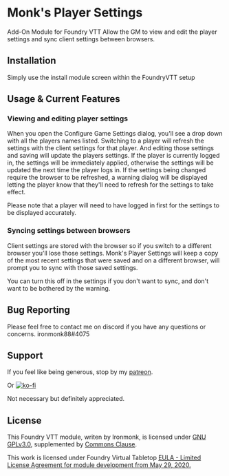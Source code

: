 # Monk's Player Settings
Add-On Module for Foundry VTT
Allow the GM to view and edit the player settings and sync client settings between browsers.

## Installation
Simply use the install module screen within the FoundryVTT setup

## Usage & Current Features

### Viewing and editing player settings

When you open the Configure Game Settings dialog, you'll see a drop down with all the players names listed.  Switching to a player will refresh the settings with the client settings for that player.  And editing those settings and saving will update the players settings.  If the player is currently logged in, the settings will be immediately applied, otherwise the settings will be updated the next time the player logs in.  If the settings being changed require the browser to be refreshed, a warning dialog will be displayed letting the player know that they'll need to refresh for the settings to take effect.

Please note that a player will need to have logged in first for the settings to be displayed accurately.

### Syncing settings between browsers

Client settings are stored with the browser so if you switch to a different browser you'll lose those settings.  Monk's Player Settings will keep a copy of the most recent settings that were saved and on a different browser, will prompt you to sync with those saved settings.

You can turn this off in the settings if you don't want to sync, and don't want to be bothered by the warning.

## Bug Reporting
Please feel free to contact me on discord if you have any questions or concerns. ironmonk88#4075

## Support

If you feel like being generous, stop by my <a href="https://www.patreon.com/ironmonk">patreon</a>.

Or [![ko-fi](https://ko-fi.com/img/githubbutton_sm.svg)](https://ko-fi.com/R6R7BH5MT)

Not necessary but definitely appreciated.

## License
This Foundry VTT module, writen by Ironmonk, is licensed under [GNU GPLv3.0](https://www.gnu.org/licenses/gpl-3.0.en.html), supplemented by [Commons Clause](https://commonsclause.com/).

This work is licensed under Foundry Virtual Tabletop <a href="https://foundryvtt.com/article/license/">EULA - Limited License Agreement for module development from May 29, 2020.</a>
